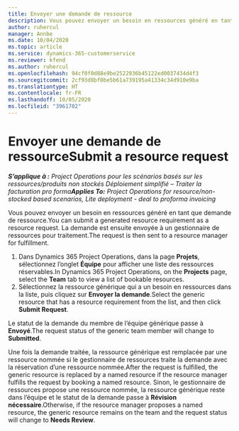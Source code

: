 ```yaml
---
title: Envoyer une demande de ressource
description: Vous pouvez envoyer un besoin en ressources généré en tant que demande de ressource. La demande est ensuite envoyée à un gestionnaire de ressources pour traitement.
author: ruhercul
manager: Annbe
ms.date: 10/04/2020
ms.topic: article
ms.service: dynamics-365-customerservice
ms.reviewer: kfend
ms.author: ruhercul
ms.openlocfilehash: 94cf0f0d88e9be2522936b45122ed0037434d4f3
ms.sourcegitcommit: 2cf93d8bf0be5b61a739195a41334c34d910e9ba
ms.translationtype: HT
ms.contentlocale: fr-FR
ms.lasthandoff: 10/05/2020
ms.locfileid: "3961702"
---
```

# <a name="submit-a-resource-request"></a><span data-ttu-id="22498-104">Envoyer une demande de ressource</span><span class="sxs-lookup"><span data-stu-id="22498-104">Submit a resource request</span></span>

<span data-ttu-id="22498-105">_**S’applique à :** Project Operations pour les scénarios basés sur les ressources/produits non stockés Déploiement simplifié – Traiter la facturation pro forma_</span><span class="sxs-lookup"><span data-stu-id="22498-105">_**Applies To:** Project Operations for resource/non-stocked based scenarios, Lite deployment - deal to proforma invoicing_</span></span>

<span data-ttu-id="22498-106">Vous pouvez envoyer un besoin en ressources généré en tant que demande de ressource.</span><span class="sxs-lookup"><span data-stu-id="22498-106">You can submit a generated resource requirement as a resource request.</span></span> <span data-ttu-id="22498-107">La demande est ensuite envoyée à un gestionnaire de ressources pour traitement.</span><span class="sxs-lookup"><span data-stu-id="22498-107">The request is then sent to a resource manager for fulfillment.</span></span>

1. <span data-ttu-id="22498-108">Dans Dynamics 365 Project Operations, dans la page **Projets**, sélectionnez l’onglet **Équipe** pour afficher une liste des ressources réservables.</span><span class="sxs-lookup"><span data-stu-id="22498-108">In Dynamics 365 Project Operations, on the **Projects** page, select the **Team** tab to view a list of bookable resources.</span></span> 
2. <span data-ttu-id="22498-109">Sélectionnez la ressource générique qui a un besoin en ressources dans la liste, puis cliquez sur **Envoyer la demande**.</span><span class="sxs-lookup"><span data-stu-id="22498-109">Select the generic resource that has a resource requirement from the list, and then click **Submit Request**.</span></span>

<span data-ttu-id="22498-110">Le statut de la demande du membre de l’équipe générique passe à **Envoyé**.</span><span class="sxs-lookup"><span data-stu-id="22498-110">The request status of the generic team member will change to **Submitted**.</span></span>

<span data-ttu-id="22498-111">Une fois la demande traitée, la ressource générique est remplacée par une ressource nommée si le gestionnaire de ressources traite la demande avec la réservation d’une ressource nommée.</span><span class="sxs-lookup"><span data-stu-id="22498-111">After the request is fulfilled, the generic resource is replaced by a named resource if the resource manager fulfills the request by booking a named resource.</span></span> <span data-ttu-id="22498-112">Sinon, le gestionnaire de ressources propose une ressource nommée, la ressource générique reste dans l’équipe et le statut de la demande passe à **Révision nécessaire**.</span><span class="sxs-lookup"><span data-stu-id="22498-112">Otherwise, if the resource manager proposes a named resource, the generic resource remains on the team and the request status will change to **Needs Review**.</span></span>
